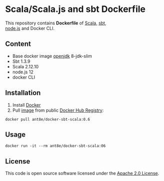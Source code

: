 # Scala/Scala.js and sbt Dockerfile

This repository contains **Dockerfile** of [Scala](http://www.scala-lang.org), [sbt](http://www.scala-sbt.org),  
[node.js](https://nodejs.org/en/) and Docker CLI. 


## Content ##

* Base docker image [openjdk](https://hub.docker.com/_/openjdk) 8-jdk-slim
* Sbt 1.3.9
* Scala 2.12.10
* node.js 12
* docker CLI

## Installation ##

1. Install [Docker](https://www.docker.com)
2. Pull [image](https://hub.docker.com/r/ant8e/docker-sbt-scala) from public [Docker Hub Registry](https://registry.hub.docker.com):
```
docker pull ant8e/docker-sbt-scala:0.6
```
## Usage ##

```
docker run -it --rm ant8e/docker-sbt-scala:06
```

## License ##

This code is open source software licensed under the [Apache 2.0 License]("http://www.apache.org/licenses/LICENSE-2.0.html").
